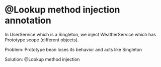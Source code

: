 # @Lookup method injection annotation

In UserService which is a Singleton, we inject WeatherService which has Prototype scope (different objects).

Problem:
Prototype bean loses its behavior and acts like Singleton

Solution: @Lookup method injection